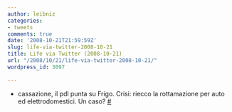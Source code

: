 ```yaml
---
author: leibniz
categories:
- tweets
comments: true
date: '2008-10-21T21:59:59Z'
slug: life-via-twitter-2008-10-21
title: Life via Twitter (2008-10-21)
url: "/2008/10/21/life-via-twitter-2008-10-21/"
wordpress_id: 3097

---
```

* cassazione, il pdl punta su Frigo. Crisi: riecco la rottamazione per auto ed elettrodomestici. Un caso? [#](https://twitter.com/leibniz/statuses/968883109)


